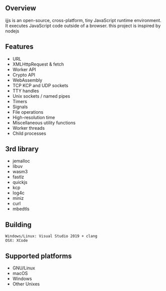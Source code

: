 ## Overview
ijjs is an open-source, cross-platform, tiny JavaScript runtime environment. It executes JavaScript code outside of a browser.
this project is inspired by nodejs

## Features
- URL
- XMLHttpRequest & fetch
- Worker API
- Crypto API
- WebAssembly 
- TCP KCP and UDP sockets
- TTY handles
- Unix sockets / named pipes
- Timers
- Signals
- File operations
- High-resolution time
- Miscellaneous utility functions
- Worker threads
- Child processes

## 3rd library

- jemalloc
- libuv
- wasm3
- fastlz
- quickjs
- kcp
- log4c
- miniz
- curl
- mbedtls

## Building

```
Windows/Linux: Visual Studio 2019 + clang
OSX: XCode
```

## Supported platforms

* GNU/Linux
* macOS
* Windows
* Other Unixes

